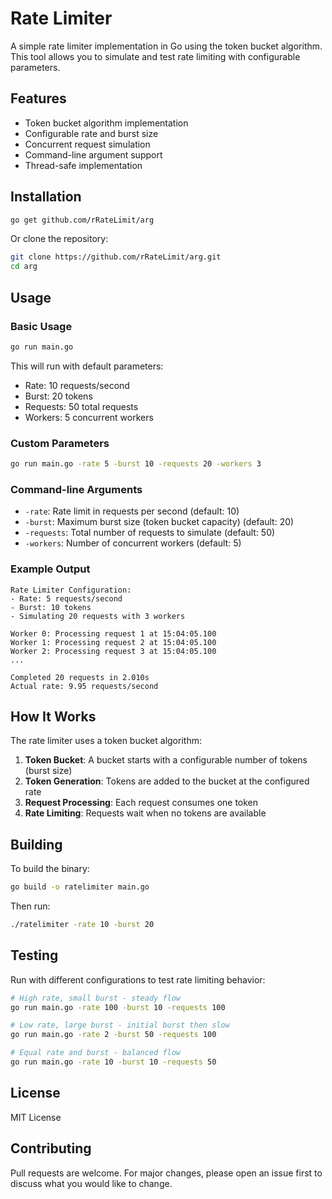 # Rate Limiter

A simple rate limiter implementation in Go using the token bucket algorithm. This tool allows you to simulate and test rate limiting with configurable parameters.

## Features

- Token bucket algorithm implementation
- Configurable rate and burst size
- Concurrent request simulation
- Command-line argument support
- Thread-safe implementation

## Installation

```bash
go get github.com/rRateLimit/arg
```

Or clone the repository:

```bash
git clone https://github.com/rRateLimit/arg.git
cd arg
```

## Usage

### Basic Usage

```bash
go run main.go
```

This will run with default parameters:
- Rate: 10 requests/second
- Burst: 20 tokens
- Requests: 50 total requests
- Workers: 5 concurrent workers

### Custom Parameters

```bash
go run main.go -rate 5 -burst 10 -requests 20 -workers 3
```

### Command-line Arguments

- `-rate`: Rate limit in requests per second (default: 10)
- `-burst`: Maximum burst size (token bucket capacity) (default: 20)
- `-requests`: Total number of requests to simulate (default: 50)
- `-workers`: Number of concurrent workers (default: 5)

### Example Output

```
Rate Limiter Configuration:
- Rate: 5 requests/second
- Burst: 10 tokens
- Simulating 20 requests with 3 workers

Worker 0: Processing request 1 at 15:04:05.100
Worker 1: Processing request 2 at 15:04:05.100
Worker 2: Processing request 3 at 15:04:05.100
...

Completed 20 requests in 2.010s
Actual rate: 9.95 requests/second
```

## How It Works

The rate limiter uses a token bucket algorithm:

1. **Token Bucket**: A bucket starts with a configurable number of tokens (burst size)
2. **Token Generation**: Tokens are added to the bucket at the configured rate
3. **Request Processing**: Each request consumes one token
4. **Rate Limiting**: Requests wait when no tokens are available

## Building

To build the binary:

```bash
go build -o ratelimiter main.go
```

Then run:

```bash
./ratelimiter -rate 10 -burst 20
```

## Testing

Run with different configurations to test rate limiting behavior:

```bash
# High rate, small burst - steady flow
go run main.go -rate 100 -burst 10 -requests 100

# Low rate, large burst - initial burst then slow
go run main.go -rate 2 -burst 50 -requests 100

# Equal rate and burst - balanced flow
go run main.go -rate 10 -burst 10 -requests 50
```

## License

MIT License

## Contributing

Pull requests are welcome. For major changes, please open an issue first to discuss what you would like to change.